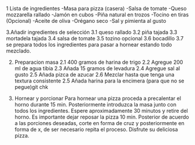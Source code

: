 
1 Lista de ingredientes
    -Masa para pizza (casera)
    -Salsa de tomate
    -Queso mozzarella rallado
    -Jamón en cubos
    -Piña natural en trozos
    -Tocino en tiras (Opcional)
    -Aceite de oliva
    -Orégano seco
    -Sal y pimienta al gusto

3.Añadir ingredientes de selección
  3.1 queso rallado
  3.2 piña tajada
  3.3 mortadela tajada
  3.4 salsa de tomate
  3.5 tozino opcional
  3.6 bocadillo
  3.7 se prepara todos los ingredientes para pasar a hornear estando todo mezclado.
  
2. Preparacion masa
    2.1 400 gramos de harina de trigo 
    2.2 Agregue 200 ml de agua tibia
    2.3 Añada 15 gramos de levadura
    2.4 Agregue sal al gusto
    2.5 Añada pizca de azucar
    2.6 Mezclar hasta que tenga una textura consistente
    2.5 Añada harina para la encimera (para que no se pegue)git chk

4. Hornear y porcionar 
Para hornear una pizza proceda a precalentar el horno durante 15 min.
Posteriormente introduzca la masa junto con todos los ingredientes.
Espere aproximadamente 30 minutos y retire del horno.
Es importante dejar reposar la pizza 10 min.
Posterior de acuerdo a las porciones deseadas, corte en forma de cruz y posteriormente en forma de x, de ser necesario repita el proceso.
Disfrute su deliciosa pizza. 

